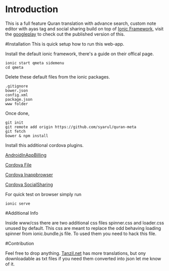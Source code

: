 # Introduction
This is a full feature Quran translation with advance search, custom note editor with ayas tag and social sharing build on top of [Ionic Framework](http://ionicframework.com/), visit the [googleplay](https://play.google.com/store/apps/details?id=com.ionicframework.qmeta996726) to check out the published version of this.

#Installation
This is quick setup how to run this web-app.

Install the default ionic framework, there's a guide on their offical page.
```
ionic start qmeta sidemenu
cd qmeta
```
Delete these default files from the ionic packages.
```
.gitignore
bower.json 
config.xml
package.json
www folder
```
Once done,
```
git init
git remote add origin https://github.com/syarul/quran-meta
git fetch
bower & npm install
```

Install this additional cordova plugins.

[AndroidInAppBilling](https://github.com/poiuytrez/AndroidInAppBilling)

[Cordova File](https://github.com/apache/cordova-plugin-file)

[Cordova Inappbrowser](https://github.com/apache/cordova-plugin-inappbrowser)

[Cordova SocialSharing](https://github.com/EddyVerbruggen/SocialSharing-PhoneGap-Plugin)


For quick test on browser simply run
```
ionic serve
```

#Additional Info

Inside www/css there are two additional css files spinner.css and loader.css unused by default. This css are meant to replace the odd behaving loading spinner from ionic.bundle.js file. To used them you need to hack this file.

#Contribution

Feel free to drop anything. [Tanzil.net](http://tanzil.net/trans/) has more translations, but ony downloadable as txt files if you need them converted into json let me know of it.
